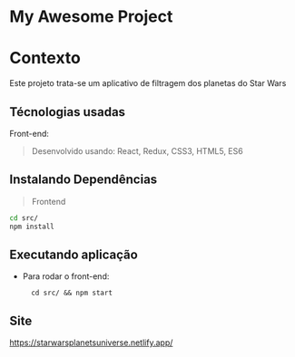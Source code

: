 # My Awesome Project

# Contexto
Este projeto trata-se um aplicativo de filtragem dos planetas do Star Wars

## Técnologias usadas

Front-end:
> Desenvolvido usando: React, Redux, CSS3, HTML5, ES6


## Instalando Dependências
 
> Frontend
```bash
cd src/
npm install
``` 
## Executando aplicação

* Para rodar o front-end:

  ```
    cd src/ && npm start
  ```

## Site
https://starwarsplanetsuniverse.netlify.app/
